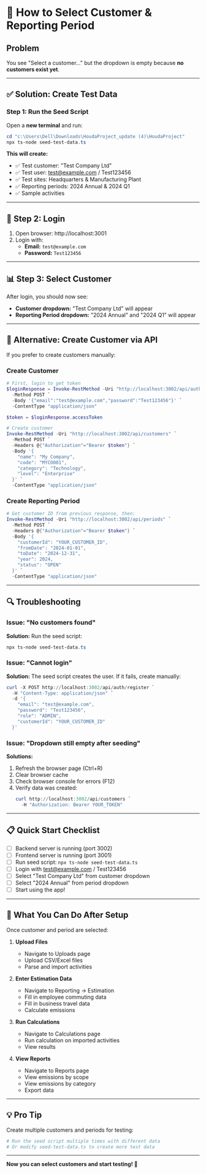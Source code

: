 # 🎯 How to Select Customer & Reporting Period

## Problem
You see "Select a customer..." but the dropdown is empty because **no customers exist yet**.

---

## ✅ Solution: Create Test Data

### Step 1: Run the Seed Script

Open a **new terminal** and run:

```powershell
cd "c:\Users\Dell\Downloads\HoudaProject_update (4)\HoudaProject"
npx ts-node seed-test-data.ts
```

**This will create:**
- ✅ Test customer: "Test Company Ltd"
- ✅ Test user: test@example.com / Test123456
- ✅ Test sites: Headquarters & Manufacturing Plant
- ✅ Reporting periods: 2024 Annual & 2024 Q1
- ✅ Sample activities

---

## 🔐 Step 2: Login

1. Open browser: http://localhost:3001
2. Login with:
   - **Email:** `test@example.com`
   - **Password:** `Test123456`

---

## 📊 Step 3: Select Customer

After login, you should now see:
- **Customer dropdown:** "Test Company Ltd" will appear
- **Reporting Period dropdown:** "2024 Annual" and "2024 Q1" will appear

---

## 🎯 Alternative: Create Customer via API

If you prefer to create customers manually:

### Create Customer
```powershell
# First, login to get token
$loginResponse = Invoke-RestMethod -Uri "http://localhost:3002/api/auth/login" `
  -Method POST `
  -Body '{"email":"test@example.com","password":"Test123456"}' `
  -ContentType "application/json"

$token = $loginResponse.accessToken

# Create customer
Invoke-RestMethod -Uri "http://localhost:3002/api/customers" `
  -Method POST `
  -Headers @{"Authorization"="Bearer $token"} `
  -Body '{
    "name": "My Company",
    "code": "MYCO001",
    "category": "Technology",
    "level": "Enterprise"
  }' `
  -ContentType "application/json"
```

### Create Reporting Period
```powershell
# Get customer ID from previous response, then:
Invoke-RestMethod -Uri "http://localhost:3002/api/periods" `
  -Method POST `
  -Headers @{"Authorization"="Bearer $token"} `
  -Body '{
    "customerId": "YOUR_CUSTOMER_ID",
    "fromDate": "2024-01-01",
    "toDate": "2024-12-31",
    "year": 2024,
    "status": "OPEN"
  }' `
  -ContentType "application/json"
```

---

## 🔍 Troubleshooting

### Issue: "No customers found"
**Solution:** Run the seed script:
```powershell
npx ts-node seed-test-data.ts
```

### Issue: "Cannot login"
**Solution:** The seed script creates the user. If it fails, create manually:
```powershell
curl -X POST http://localhost:3002/api/auth/register `
  -H "Content-Type: application/json" `
  -d '{
    "email": "test@example.com",
    "password": "Test123456",
    "role": "ADMIN",
    "customerId": "YOUR_CUSTOMER_ID"
  }'
```

### Issue: "Dropdown still empty after seeding"
**Solutions:**
1. Refresh the browser page (Ctrl+R)
2. Clear browser cache
3. Check browser console for errors (F12)
4. Verify data was created:
   ```powershell
   curl http://localhost:3002/api/customers `
     -H "Authorization: Bearer YOUR_TOKEN"
   ```

---

## 📋 Quick Start Checklist

- [ ] Backend server is running (port 3002)
- [ ] Frontend server is running (port 3001)
- [ ] Run seed script: `npx ts-node seed-test-data.ts`
- [ ] Login with test@example.com / Test123456
- [ ] Select "Test Company Ltd" from customer dropdown
- [ ] Select "2024 Annual" from period dropdown
- [ ] Start using the app!

---

## 🎉 What You Can Do After Setup

Once customer and period are selected:

1. **Upload Files**
   - Navigate to Uploads page
   - Upload CSV/Excel files
   - Parse and import activities

2. **Enter Estimation Data**
   - Navigate to Reporting → Estimation
   - Fill in employee commuting data
   - Fill in business travel data
   - Calculate emissions

3. **Run Calculations**
   - Navigate to Calculations page
   - Run calculation on imported activities
   - View results

4. **View Reports**
   - Navigate to Reports page
   - View emissions by scope
   - View emissions by category
   - Export data

---

## 💡 Pro Tip

Create multiple customers and periods for testing:

```powershell
# Run the seed script multiple times with different data
# Or modify seed-test-data.ts to create more test data
```

---

**Now you can select customers and start testing! 🚀**
